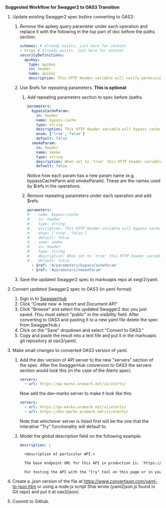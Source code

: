 **Suggested Workflow for Swagger2 to OAS3 Transition**

1. Update existing Swagger2 spec *before* converting to OAS3:

   1. *Remove* the apikey query parameter under each operation and replace it with the following in the top part of doc before the paths section.

      ```yaml
      schemes: # already exists, just here for context
      - https # already exists, just here for context
      securityDefinitions:
        apiKey:
          type: apiKey
          in: header
          name: apikey
          description: This HTTP Header variable will verify permissions.
      ```
      
     1. Use $refs for repeating parameters. **This is optional**

           1. *Add* repeating parameters section to spec before /paths.   

               ```yaml
               parameters:
                 bypassCacheParam:
                   in: header
                   name: bypass-cache
                   type: string
                   description: This HTTP Header variable will bypass cache.
                   enum: ['true','false']
                   default: false
                 smokeParam:
                   in: header
                   name: smoke
                   type: string
                   description: When set to 'true' this HTTP header variable will route the API call to the Integration testing environment.  Only applicable in QA.
                   default: false
               ```
               Notice how each param has a new param name (e.g. bypassCacheParm and smokeParam). These are the names used by $refs in the operations.

           1. *Remove* repeating parameters under each operation and add $refs.

               ```yaml
               parameters:
               #  - name: bypass-cache
               #    in: header
               #    type: string
               #    escription: This HTTP Header variable will bypass cache
               #    enum: ['true','false']
               #    default: false
               #  - name: smoke
               #    in: header
               #    type: string
               #    description: When set to 'true' this HTTP header variable will route the API call to the Integration testing environment.  Only applicable in QA.
               #    default: false
                 - $ref: '#/parameters/bypassCacheParam'
                 - $ref: '#parameters/smokeParam'
               ```

    1. Save the updated Swagger2 spec to markoapis repo at swgr2/yaml.
   
1. Convert *updated* Swagger2 spec to OAS3 (in yaml format)
    1. Sign in to [SwaggerHub](https://app.swaggerhub.com/login)
    1. Click "Create new => Import and Document API"
    1. Click "Browse" and select the updated Swagger2 doc you just saved. (You must select "public" in the visibility field. After converting to OAS3 and pasting it to a new yaml file  delete the spec from SwaggerHub.)
    1. Click on the "Save" dropdown and select "Convert to OAS3."
    1. Copy and paste the result into a text file and put it in the markoapis git repository at oas3/yaml/.

1. Make small changes to converted OAS3 version of yaml. 

    1. Add the dev version of API server to the new "servers" section of the spec. After the SwaggerHub conversion to OAS3 the servers section would look this (in the case of the Alerts spec).
       
       ```yaml
       servers:
         - url: https://qa-marko.aramark.net/v1/alerts/
       ```
       Now add the dev-marko server to make it look like this:
       ```yaml
       servers:
         - url: https://qa-marko.aramark.net/v1/alerts/
         - url: https://dev-marko.aramark.net/v1/alerts/
       
       ```
       Note that whichever server is listed first will be the one that the interative "Try" functionality will default to.
       
    1. Model the global description field on the following example:

       ```yaml
       description: |
       
         <description of particular API.>
       
         The base endpoint URL for this API in production is: `https://marko.aramark.net/v1/alerts`.
       
         For testing the API with the "Try" tool on this page or in your app, use either our testing server "qa-marko" or our development server "dev-marko".
       ```
       
       

1. Create a .json version of the file at https://www.convertjson.com/yaml-to-json.htm or using a node.js script Shai wrote (yaml2json.js found in Git repo) and put it at oas3/json/.

1. Commit to Github.

